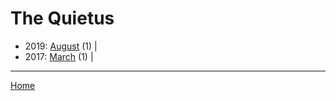 # The Quietus

  * 2019: 
      [August](./the-quietus-2019-08.md) (1) | 
  * 2017: 
      [March](./the-quietus-2017-03.md) (1) | 

----

[Home](../)
